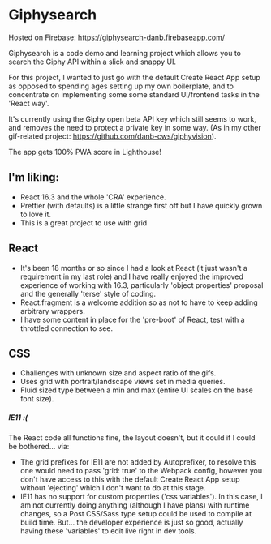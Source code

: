 # Giphysearch

Hosted on Firebase: https://giphysearch-danb.firebaseapp.com/

Giphysearch is a code demo and learning project which allows you to search the Giphy API within a slick and snappy UI.

For this project, I wanted to just go with the default Create React App setup as opposed to spending ages setting up my own boilerplate, and to concentrate on implementing some some standard UI/frontend tasks in the 'React way'.  

It's currently using the Giphy open beta API key which still seems to work, and removes the need to protect a private key in some way.
(As in my other gif-related project: https://github.com/danb-cws/giphyvision).

The app gets 100% PWA score in Lighthouse!


## I'm liking:

- React 16.3 and the whole 'CRA' experience.
- Prettier (with defaults) is a little strange first off but I have quickly grown to love it.
- This is a great project to use with grid

## React

- It's been 18 months or so since I had a look at React (it just wasn't a requirement in my last role) and I have really enjoyed the improved experience of working with 16.3, particularly 'object properties' proposal and the generally 'terse' style of coding.
- React.fragment is a welcome addition so as not to have to keep adding arbitrary wrappers.
- I have some content in place for the 'pre-boot' of React, test with a throttled connection to see.

## CSS

- Challenges with unknown size and aspect ratio of the gifs.
- Uses grid with portrait/landscape views set in media queries.
- Fluid sized type between a min and max (entire UI scales on the base font size).

##### IE11 :(

The React code all functions fine, the layout doesn't, but it could if I could be bothered... via:

- The grid prefixes for IE11 are not added by Autoprefixer, to resolve this one would need to pass 'grid: true' to
  the Webpack config, however you don't have access to this with the default Create React App setup without 'ejecting'
  which I don't want to do at this stage.
- IE11 has no support for custom properties ('css variables'). In this case, I am not currently doing anything (although
  I have plans) with runtime changes, so a Post CSS/Sass type setup could be used to compile at build time. But... the developer experience is just so good, actually having these 'variables' to edit live right in dev tools.
